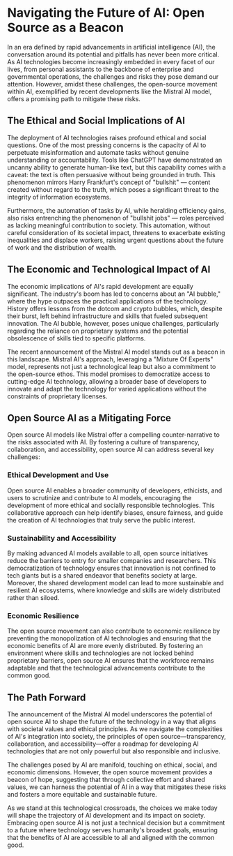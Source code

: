 # Navigating the Future of AI: Open Source as a Beacon

In an era defined by rapid advancements in artificial intelligence (AI), the conversation around its potential and pitfalls has never been more critical. As AI technologies become increasingly embedded in every facet of our lives, from personal assistants to the backbone of enterprise and governmental operations, the challenges and risks they pose demand our attention. However, amidst these challenges, the open-source movement within AI, exemplified by recent developments like the Mistral AI model, offers a promising path to mitigate these risks.

## The Ethical and Social Implications of AI

The deployment of AI technologies raises profound ethical and social questions. One of the most pressing concerns is the capacity of AI to perpetuate misinformation and automate tasks without genuine understanding or accountability. Tools like ChatGPT have demonstrated an uncanny ability to generate human-like text, but this capability comes with a caveat: the text is often persuasive without being grounded in truth. This phenomenon mirrors Harry Frankfurt's concept of "bullshit" — content created without regard to the truth, which poses a significant threat to the integrity of information ecosystems.

Furthermore, the automation of tasks by AI, while heralding efficiency gains, also risks entrenching the phenomenon of "bullshit jobs" — roles perceived as lacking meaningful contribution to society. This automation, without careful consideration of its societal impact, threatens to exacerbate existing inequalities and displace workers, raising urgent questions about the future of work and the distribution of wealth.

## The Economic and Technological Impact of AI

The economic implications of AI's rapid development are equally significant. The industry's boom has led to concerns about an "AI bubble," where the hype outpaces the practical applications of the technology. History offers lessons from the dotcom and crypto bubbles, which, despite their burst, left behind infrastructure and skills that fueled subsequent innovation. The AI bubble, however, poses unique challenges, particularly regarding the reliance on proprietary systems and the potential obsolescence of skills tied to specific platforms.

The recent announcement of the Mistral AI model stands out as a beacon in this landscape. Mistral AI's approach, leveraging a "Mixture Of Experts" model, represents not just a technological leap but also a commitment to the open-source ethos. This model promises to democratize access to cutting-edge AI technology, allowing a broader base of developers to innovate and adapt the technology for varied applications without the constraints of proprietary licenses.

## Open Source AI as a Mitigating Force

Open source AI models like Mistral offer a compelling counter-narrative to the risks associated with AI. By fostering a culture of transparency, collaboration, and accessibility, open source AI can address several key challenges:

### Ethical Development and Use

Open source AI enables a broader community of developers, ethicists, and users to scrutinize and contribute to AI models, encouraging the development of more ethical and socially responsible technologies. This collaborative approach can help identify biases, ensure fairness, and guide the creation of AI technologies that truly serve the public interest.

### Sustainability and Accessibility

By making advanced AI models available to all, open source initiatives reduce the barriers to entry for smaller companies and researchers. This democratization of technology ensures that innovation is not confined to tech giants but is a shared endeavor that benefits society at large. Moreover, the shared development model can lead to more sustainable and resilient AI ecosystems, where knowledge and skills are widely distributed rather than siloed.

### Economic Resilience

The open source movement can also contribute to economic resilience by preventing the monopolization of AI technologies and ensuring that the economic benefits of AI are more evenly distributed. By fostering an environment where skills and technologies are not locked behind proprietary barriers, open source AI ensures that the workforce remains adaptable and that the technological advancements contribute to the common good.

## The Path Forward

The announcement of the Mistral AI model underscores the potential of open source AI to shape the future of the technology in a way that aligns with societal values and ethical principles. As we navigate the complexities of AI's integration into society, the principles of open source—transparency, collaboration, and accessibility—offer a roadmap for developing AI technologies that are not only powerful but also responsible and inclusive.

The challenges posed by AI are manifold, touching on ethical, social, and economic dimensions. However, the open source movement provides a beacon of hope, suggesting that through collective effort and shared values, we can harness the potential of AI in a way that mitigates these risks and fosters a more equitable and sustainable future.

As we stand at this technological crossroads, the choices we make today will shape the trajectory of AI development and its impact on society. Embracing open source AI is not just a technical decision but a commitment to a future where technology serves humanity's broadest goals, ensuring that the benefits of AI are accessible to all and aligned with the common good.